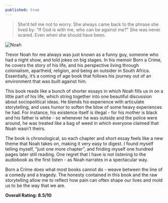 ```yaml
---
published: true
---
```

> She’d tell me not to worry. She always came back to the phrase she lived by: “If God is with me, who can be against me?” She was never scared. Even when she should have been.

![Noah](https://cdn.amomama.com/9ca948f894a564700d31c86e8cbff3b0.jpeg?width=1244&height=1604)

Trevor Noah for me always was just known as a funny guy, someone who had a night show, and told jokes on big stages. In his memoir Born a Crime, he covers the story of his life, and his perspective living through colonialism, apartheid, religion, and being an outsider in South Africa. Essentially, it’s a coming of age book that follows his journey out of an environment that was built against him.

This book reads like a bunch of shorter essays in which Noah fills us in on a little part of his life, which string together into one beautiful discussion about sociopolitical ideas. He blends his experience with articulate storytelling, and uses humor to soften the blow of some heavy experiences he had. For instance, his existence itself is illegal - for his mother is black and his father is white - so whenever he was outside and the police were around, he was treated like a bag of weed in which everyone claimed that Noah wasn’t theirs.

The book is chronological, so each chapter and short essay feels like a new theme that Noah takes on, making it very easy to digest. I found myself telling myself, “just one more chapter”, and finding myself one hundred pages later still reading. One regret that I have is not listening to the audiobook as the first listen - as Noah narrates in a spectacular way.

Born a Crime does what most books cannot do - weave between the line of a comedy and a tragedy. The honesty contained in this book and the raw storytelling allow me to reflect how pain can often shape our lives and mold us to be the way that we are.

**Overall Rating: 8.5/10**
